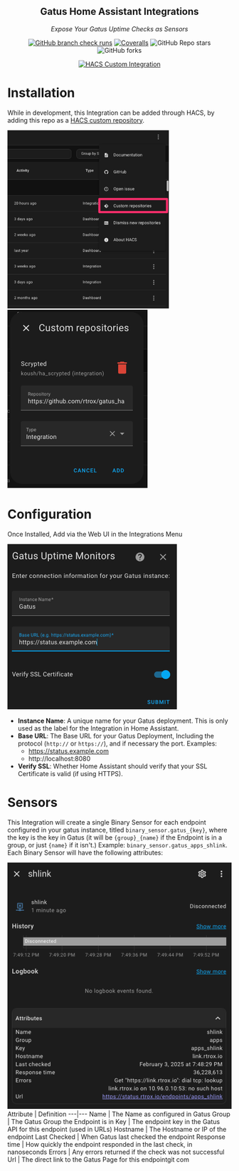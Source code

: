 
<div align="center">
<h2>Gatus Home Assistant Integrations</h2>

_Expose Your Gatus Uptime Checks as Sensors_

</div>

<div align="center">

[![GitHub branch check runs](https://img.shields.io/github/check-runs/rtrox/gatus_ha/main?style=for-the-badge&logo=pytest&logoColor=white&label=main)](https://github.com/rtrox/gatus_ha/actions?query=branch%3Amain)
[![Coveralls](https://img.shields.io/coverallsCoverage/github/rtrox/gatus_ha?branch=main&style=for-the-badge&logo=coveralls&logoColor=white)](https://coveralls.io/github/rtrox/gatus_ha?branch=main)
![GitHub Repo stars](https://img.shields.io/github/stars/rtrox/gatus_ha?style=for-the-badge)
![GitHub forks](https://img.shields.io/github/forks/rtrox/gatus_ha?style=for-the-badge)

[![HACS Custom Integration](https://img.shields.io/badge/HACS-Custom_Integration-blue?style=for-the-badge)](https://hacs.xyz/docs/faq/custom_repositories/)
</div>

# Installation

While in development, this Integration can be added through HACS, by adding this repo as a [HACS custom repository](https://hacs.xyz/docs/faq/custom_repositories/).

<img src=".github/images/custom_repositories.png" height="400"><img src=".github/images/add.png" height="400">

# Configuration

Once Installed, Add via the Web UI in the Integrations Menu

![Config Flow](.github/images/config_flow.png)

- **Instance Name**: A unique name for your Gatus deployment. This is only used as the label for the Integration in Home Assistant.
- **Base URL**: The Base URL for your Gatus Deployment, Including the protocol (`http://` or `https://`), and if necessary the port. Examples:
    - https://status.example.com
    - http://localhost:8080
- **Verify SSL**: Whether Home Assistant should verify that your SSL Certificate is valid (if using HTTPS).

# Sensors

This Integration will create a single Binary Sensor for each endpoint configured in your gatus instance, titled `binary_sensor.gatus_{key}`, where the key is the key in Gatus (it will be `{group}_{name}` if the Endpoint is in a group, or just `{name}` if it isn't.) Example: `binary_sensor.gatus_apps_shlink`. Each Binary Sensor will have the following attributes:

![Binary Sensor](.github/images/sensor.png)
Attribute | Definition
---|---
Name | The Name as configured in Gatus
Group | The Gatus Group the Endpoint is in
Key | The endpoint key in the Gatus API for this endpoint (used in URLs)
Hostname | The Hostname or IP of the endpoint
Last Checked | When Gatus last checked the endpoint
Response time | How quickly the endpoint responded in the last check, in nanoseconds
Errors | Any errors returned if the check was not successful
Url | The direct link to the Gatus Page for this endpointgit com